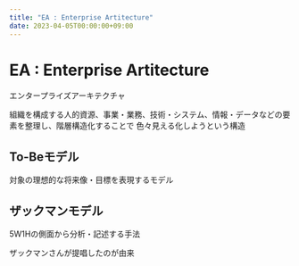 ```yaml
---
title: "EA : Enterprise Artitecture"
date: 2023-04-05T00:00:00+09:00
---
```

# EA : Enterprise Artitecture

エンタープライズアーキテクチャ

組織を構成する人的資源、事業・業務、技術・システム、情報・データなどの要素を整理し、階層構造化することで
色々見える化しようという構造

## To-Beモデル

対象の理想的な将来像・目標を表現するモデル

## ザックマンモデル

5W1Hの側面から分析・記述する手法

ザックマンさんが提唱したのが由来